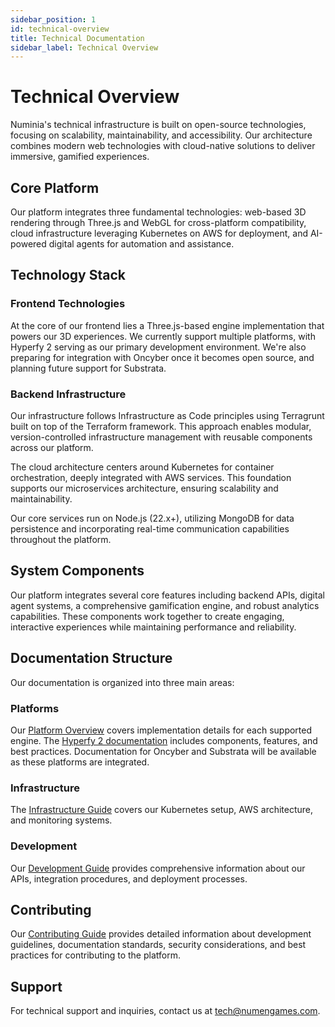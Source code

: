 ```yaml
---
sidebar_position: 1
id: technical-overview
title: Technical Documentation
sidebar_label: Technical Overview
---
```


# Technical Overview

Numinia's technical infrastructure is built on open-source technologies, focusing on scalability, maintainability, and accessibility. Our architecture combines modern web technologies with cloud-native solutions to deliver immersive, gamified experiences.

## Core Platform

Our platform integrates three fundamental technologies: web-based 3D rendering through Three.js and WebGL for cross-platform compatibility, cloud infrastructure leveraging Kubernetes on AWS for deployment, and AI-powered digital agents for automation and assistance.

## Technology Stack

### Frontend Technologies

At the core of our frontend lies a Three.js-based engine implementation that powers our 3D experiences. We currently support multiple platforms, with Hyperfy 2 serving as our primary development environment. We're also preparing for integration with Oncyber once it becomes open source, and planning future support for Substrata.

### Backend Infrastructure

Our infrastructure follows Infrastructure as Code principles using Terragrunt built on top of the Terraform framework. This approach enables modular, version-controlled infrastructure management with reusable components across our platform.

The cloud architecture centers around Kubernetes for container orchestration, deeply integrated with AWS services. This foundation supports our microservices architecture, ensuring scalability and maintainability.

Our core services run on Node.js (22.x+), utilizing MongoDB for data persistence and incorporating real-time communication capabilities throughout the platform.

## System Components

Our platform integrates several core features including backend APIs, digital agent systems, a comprehensive gamification engine, and robust analytics capabilities. These components work together to create engaging, interactive experiences while maintaining performance and reliability.

## Documentation Structure

Our documentation is organized into three main areas:

### Platforms

Our [Platform Overview][platforms] covers implementation details for each supported engine. The [Hyperfy 2 documentation][hyperfy2] includes components, features, and best practices. Documentation for Oncyber and Substrata will be available as these platforms are integrated.

### Infrastructure

The [Infrastructure Guide][infrastructure] covers our Kubernetes setup, AWS architecture, and monitoring systems.

### Development

Our [Development Guide][development] provides comprehensive information about our APIs, integration procedures, and deployment processes.

## Contributing

Our [Contributing Guide][contributing] provides detailed information about development guidelines, documentation standards, security considerations, and best practices for contributing to the platform.

## Support

For technical support and inquiries, contact us at [tech@numengames.com](mailto:tech@numengames.com).

[platforms]: /docs/organization/technology/platforms/platforms-overview
[hyperfy2]: /docs/organization/technology/platforms/hyperfy2/overview
[infrastructure]: /docs/organization/technology/infrastructure/overview
[development]: /docs/organization/technology/development/overview
[contributing]: /docs/organization/contributing
